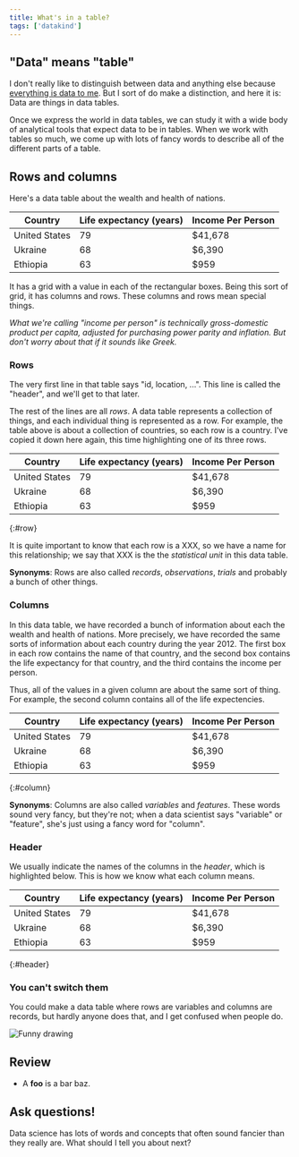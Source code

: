 ```yaml
---
title: What's in a table?
tags: ['datakind']
---
```

<style>
#row tbody tr:nth-of-type(2n),
#column tbody tr td:nth-of-type(2n)
#header thead tr
{
  background-color: white;
}
</style>

## "Data" means "table"
I don't really like to distinguish between data and anything else
because [everything is data to me](/!/world-data-world). But I sort
of do make a distinction, and here it is: Data are things in data tables.

Once we express the world in data tables, we can study it with a
wide body of analytical tools that expect data to be in tables.
When we work with tables so much, we come up with lots of fancy
words to describe all of the different parts of a table.

## Rows and columns
Here's a data table about the wealth and health of nations.

Country | Life expectancy (years) | Income Per Person
------- | ----------------------- | -----------------
United States                | 79 | $41,678
Ukraine                      | 68 |  $6,390
Ethiopia                     | 63 |    $959

It has a grid with a value in each of the rectangular boxes.
Being this sort of grid, it has columns and rows. These columns
and rows mean special things.

*What we're calling "income per person" is technically gross-domestic product per
capita, adjusted for purchasing power parity and inflation. But don't worry about
that if it sounds like Greek.*

### Rows
The very first line in that table says "id, location, ...".
This line is called the "header", and we'll get to that later.

The rest of the lines are all *rows*.
A data table represents a collection of things, and each individual
thing is represented as a row. For example, the table above is about a
collection of countries, so each row is a country. I've copied it down
here again, this time highlighting one of its three rows.

Country | Life expectancy (years) | Income Per Person
------- | ----------------------- | -----------------
United States                | 79 | $41,678
Ukraine                      | 68 |  $6,390
Ethiopia                     | 63 |    $959
{:#row}

It is quite important to know that each row is a XXX, so we have a
name for this relationship; we say that XXX is the the *statistical unit*
in this data table.

**Synonyms**: Rows are also called *records*, *observations*, *trials*
and probably a bunch of other things.

### Columns
In this data table, we have recorded a bunch of information about
each the wealth and health of nations. More precisely, we have recorded
the same sorts of information about each country during the year 2012.
The first box in each row contains the name of that country,
and the second box contains the life expectancy for that country,
and the third contains the income per person.

Thus, all of the values in a given column are about the same sort of thing.
For example, the second column contains all of the life expectencies.

Country | Life expectancy (years) | Income Per Person
------- | ----------------------- | -----------------
United States                | 79 | $41,678
Ukraine                      | 68 |  $6,390
Ethiopia                     | 63 |    $959
{:#column}

**Synonyms**: Columns are also called *variables* and *features*. These words
sound very fancy, but they're not; when a data scientist says "variable" or
"feature", she's just using a fancy word for "column".

### Header
We usually indicate the names of the columns in the *header*, which is
highlighted below. This is how we know what each column means.

Country | Life expectancy (years) | Income Per Person
------- | ----------------------- | -----------------
United States                | 79 | $41,678
Ukraine                      | 68 |  $6,390
Ethiopia                     | 63 |    $959
{:#header}

### You can't switch them
You could make a data table where rows are variables and columns are records,
but hardly anyone does that, and I get confused when people do.

![Funny drawing]()

## Review

* A **foo** is a bar baz.

## Ask questions!

Data science has lots of words and concepts that often sound fancier
than they really are. What should I tell you about next?
